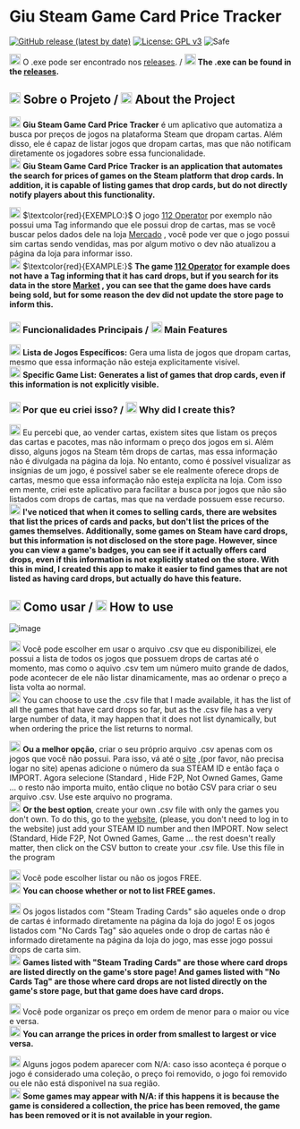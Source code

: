 # Giu Steam Game Card Price Tracker

[![GitHub release (latest by date)](https://img.shields.io/github/v/release/o-giu/giu-steam-game-card-price-tracker)](https://github.com/o-giu/giu-steam-game-card-price-tracker/releases/)
[![License: GPL v3](https://img.shields.io/badge/License-GPLv3-blue.svg)](https://github.com/o-giu/giu-steam-game-card-price-tracker/blob/main/LICENSE)
![Safe](https://img.shields.io/badge/Safe-passing-green.svg)
<!--![GitHub issues](https://img.shields.io/github/issues/username/giu-steam-game-card-price-tracker)-->

<img src="https://upload.wikimedia.org/wikipedia/commons/0/05/Flag_of_Brazil.svg" alt="Bandeira do Brasil" width="20"/> O .exe pode ser encontrado nos [releases](https://github.com/o-giu/giu-steam-game-card-price-tracker/releases/). / <img src="https://upload.wikimedia.org/wikipedia/en/a/a4/Flag_of_the_United_States.svg" alt="Bandeira dos EUA" width="20"/> **The .exe can be found in the [releases](https://github.com/o-giu/giu-steam-game-card-price-tracker/releases/).**<p>

## <img src="https://upload.wikimedia.org/wikipedia/commons/0/05/Flag_of_Brazil.svg" alt="Bandeira do Brasil" width="20"/> Sobre o Projeto / <img src="https://upload.wikimedia.org/wikipedia/en/a/a4/Flag_of_the_United_States.svg" alt="Bandeira dos EUA" width="20"/> About the Project

<img src="https://upload.wikimedia.org/wikipedia/commons/0/05/Flag_of_Brazil.svg" alt="Bandeira do Brasil" width="20"/> **Giu Steam Game Card Price Tracker** é um aplicativo que automatiza a busca por preços de jogos na plataforma Steam que dropam cartas. Além disso, ele é capaz de listar jogos que dropam cartas, mas que não notificam diretamente os jogadores sobre essa funcionalidade.<br>
<img src="https://upload.wikimedia.org/wikipedia/en/a/a4/Flag_of_the_United_States.svg" alt="Bandeira dos EUA" width="20"/> **Giu Steam Game Card Price Tracker** **is an application that automates the search for prices of games on the Steam platform that drop cards. In addition, it is capable of listing games that drop cards, but do not directly notify players about this functionality.**<p>

<img src="https://upload.wikimedia.org/wikipedia/commons/0/05/Flag_of_Brazil.svg" alt="Bandeira do Brasil" width="20"/> $\textcolor{red}{EXEMPLO:}$ O jogo [112 Operator](https://store.steampowered.com/app/793460/112_Operator/) por exemplo não possui uma Tag informando que ele possui drop de cartas, mas se você buscar pelos dados dele na loja [Mercado](https://steamcommunity.com/market/search?q=112+operator) , você pode ver que o jogo possui sim cartas sendo vendidas, mas por algum motivo o dev não atualizou a página da loja para informar isso.<br>
<img src="https://upload.wikimedia.org/wikipedia/en/a/a4/Flag_of_the_United_States.svg" alt="Bandeira dos EUA" width="20"/> $\textcolor{red}{EXAMPLE:}$ **The game [112 Operator](https://store.steampowered.com/app/793460/112_Operator/) for example does not have a Tag informing that it has card drops, but if you search for its data in the store [Market](https://steamcommunity.com/market/search?q=112+operator) , you can see that the game does have cards being sold, but for some reason the dev did not update the store page to inform this.**

### <img src="https://upload.wikimedia.org/wikipedia/commons/0/05/Flag_of_Brazil.svg" alt="Bandeira do Brasil" width="20"/> Funcionalidades Principais / <img src="https://upload.wikimedia.org/wikipedia/en/a/a4/Flag_of_the_United_States.svg" alt="Bandeira dos EUA" width="20"/> Main Features

<img src="https://upload.wikimedia.org/wikipedia/commons/0/05/Flag_of_Brazil.svg" alt="Bandeira do Brasil" width="20"/> **Lista de Jogos Específicos:** Gera uma lista de jogos que dropam cartas, mesmo que essa informação não esteja explicitamente visível.<br>
<img src="https://upload.wikimedia.org/wikipedia/en/a/a4/Flag_of_the_United_States.svg" alt="Bandeira dos EUA" width="20"/> **Specific Game List:** **Generates a list of games that drop cards, even if this information is not explicitly visible.**<p>

### <img src="https://upload.wikimedia.org/wikipedia/commons/0/05/Flag_of_Brazil.svg" alt="Bandeira do Brasil" width="20"/> Por que eu criei isso? / <img src="https://upload.wikimedia.org/wikipedia/en/a/a4/Flag_of_the_United_States.svg" alt="Bandeira dos EUA" width="20"/> Why did I create this?

<img src="https://upload.wikimedia.org/wikipedia/commons/0/05/Flag_of_Brazil.svg" alt="Bandeira do Brasil" width="20"/> Eu percebi que, ao vender cartas, existem sites que listam os preços das cartas e pacotes, mas não informam o preço dos jogos em si. Além disso, alguns jogos na Steam têm drops de cartas, mas essa informação não é divulgada na página da loja. No entanto, como é possível visualizar as insígnias de um jogo, é possível saber se ele realmente oferece drops de cartas, mesmo que essa informação não esteja explícita na loja. Com isso em mente, criei este aplicativo para facilitar a busca por jogos que não são listados com drops de cartas, mas que na verdade possuem esse recurso.<br>
<img src="https://upload.wikimedia.org/wikipedia/en/a/a4/Flag_of_the_United_States.svg" alt="Bandeira dos EUA" width="20"/> **I've noticed that when it comes to selling cards, there are websites that list the prices of cards and packs, but don't list the prices of the games themselves. Additionally, some games on Steam have card drops, but this information is not disclosed on the store page. However, since you can view a game's badges, you can see if it actually offers card drops, even if this information is not explicitly stated on the store. With this in mind, I created this app to make it easier to find games that are not listed as having card drops, but actually do have this feature.**<p>

## <img src="https://upload.wikimedia.org/wikipedia/commons/0/05/Flag_of_Brazil.svg" alt="Bandeira do Brasil" width="20"/> Como usar / <img src="https://upload.wikimedia.org/wikipedia/en/a/a4/Flag_of_the_United_States.svg" alt="Bandeira dos EUA" width="20"/> How to use
<!--<img src="https://upload.wikimedia.org/wikipedia/commons/0/05/Flag_of_Brazil.svg" alt="Bandeira do Brasil" width="20"/> O programa possui 2 versões.<br>
<img src="https://upload.wikimedia.org/wikipedia/en/a/a4/Flag_of_the_United_States.svg" alt="Bandeira dos EUA" width="20"/> **The program has 2 versions.**<p>-->
  
<!--<img src="https://upload.wikimedia.org/wikipedia/commons/0/05/Flag_of_Brazil.svg" alt="Bandeira do Brasil" width="20"/> 1º $\textcolor{red}{com\ API\ KEY\}$ (essa versão precisa da sua [STEAMID](https://steamdb.info/calculator/) e da sua [APIKEY](https://steamcommunity.com/dev/apikey) para funcionar, ela consegue listar apenas os jogos que você não possue em sua conta facilitando a sua vida).<br>
<img src="https://upload.wikimedia.org/wikipedia/en/a/a4/Flag_of_the_United_States.svg" alt="Bandeira dos EUA" width="20"/> **1º $\textcolor{red}{with\ API\ KEY\}$ (this version needs your [STEAMID](https://steamdb.info/calculator/) and your [APIKEY](https://steamcommunity.com/dev/apikey) to work, it can list only the games that you do not have in your account, making your life easier).**<p>-->

<!--<img src="https://upload.wikimedia.org/wikipedia/commons/0/05/Flag_of_Brazil.svg" alt="Bandeira do Brasil" width="20"/> $\textcolor{red}{Com}$ API KEY / <img src="https://upload.wikimedia.org/wikipedia/en/a/a4/Flag_of_the_United_States.svg" alt="Bandeira dos EUA" width="20"/> $\textcolor{red}{With}$ API KEY
![image](https://github.com/user-attachments/assets/178ac5fd-83ef-4188-bdc3-3450e0adacb4) -->

<!--<img src="https://upload.wikimedia.org/wikipedia/commons/0/05/Flag_of_Brazil.svg" alt="Bandeira do Brasil" width="20"/> 2º $\textcolor{red}{sem\ API\ KEY\}$ (essa versão lista todos os jogos da lista).<br>
<img src="https://upload.wikimedia.org/wikipedia/en/a/a4/Flag_of_the_United_States.svg" alt="Bandeira dos EUA" width="20"/> **2º $\textcolor{red}{without\ API\ KEY\}$ (this version lists all games in the list).**<p> -->

<!--<img src="https://upload.wikimedia.org/wikipedia/commons/0/05/Flag_of_Brazil.svg" alt="Bandeira do Brasil" width="20"/> $\textcolor{red}{Sem}$ API KEY / <img src="https://upload.wikimedia.org/wikipedia/en/a/a4/Flag_of_the_United_States.svg" alt="Bandeira dos EUA" width="20"/> $\textcolor{red}{No}$ API KEY-->
![image](https://github.com/user-attachments/assets/0c1ad325-6536-4ead-8bc9-726e1f5809e9)
   
<!--<img src="https://upload.wikimedia.org/wikipedia/commons/0/05/Flag_of_Brazil.svg" alt="Bandeira do Brasil" width="20"/> Use o arquivo .csv que eu disponibilizei, ele possui a lista de todos os jogos que possuem drops de cartas até o momento.<br>
<img src="https://upload.wikimedia.org/wikipedia/en/a/a4/Flag_of_the_United_States.svg" alt="Bandeira dos EUA" width="20"/> **Use the .csv file that I provided, it has a list of all the games that have card drops so far.**<p>

<img src="https://upload.wikimedia.org/wikipedia/commons/0/05/Flag_of_Brazil.svg" alt="Bandeira do Brasil" width="20"/> Como o aquivo .csv tem um número muito grande de dados, pode acontecer de ele não listar dinamicamente, mas ao ordenar o preço a lista volta ao normal.<br>
<img src="https://upload.wikimedia.org/wikipedia/en/a/a4/Flag_of_the_United_States.svg" alt="Bandeira dos EUA" width="20"/> **Since the .csv file has a very large amount of data, it may not list dynamically, but when you sort the price the list returns to normal.**<p>-->

<img src="https://upload.wikimedia.org/wikipedia/commons/0/05/Flag_of_Brazil.svg" alt="Bandeira do Brasil" width="20"/> Você pode escolher em usar o arquivo .csv que eu disponibilizei, ele possui a lista de todos os jogos que possuem drops de cartas até o momento, mas como o aquivo .csv tem um número muito grande de dados, pode acontecer de ele não listar dinamicamente, mas ao ordenar o preço a lista volta ao normal.<br>
<img src="https://upload.wikimedia.org/wikipedia/en/a/a4/Flag_of_the_United_States.svg" alt="Bandeira dos EUA" width="20"/> You can choose to use the .csv file that I made available, it has the list of all the games that have card drops so far, but as the .csv file has a very large number of data, it may happen that it does not list dynamically, but when ordering the price the list returns to normal.<br>

<img src="https://upload.wikimedia.org/wikipedia/commons/0/05/Flag_of_Brazil.svg" alt="Bandeira do Brasil" width="20"/> **Ou a melhor opção**, criar o seu próprio arquivo .csv apenas com os jogos que você não possui. Para isso, vá até o [site](https://steam.tools/cards/) ,(por favor, não precisa logar no site) apenas adicione o número da sua STEAM ID e então faça o IMPORT. Agora selecione (Standard , Hide F2P, Not Owned Games, Game ... o resto não importa muito, então clique no botão CSV para criar o seu arquivo .csv. Use este arquivo no programa.<br>
<img src="https://upload.wikimedia.org/wikipedia/en/a/a4/Flag_of_the_United_States.svg" alt="Bandeira dos EUA" width="20"/> **Or the best option**, create your own .csv file with only the games you don't own. To do this, go to the [website](https://steam.tools/cards/), (please, you don't need to log in to the website) just add your STEAM ID number and then IMPORT. Now select (Standard, Hide F2P, Not Owned Games, Game ... the rest doesn't really matter, then click on the CSV button to create your .csv file. Use this file in the program<br>

<img src="https://upload.wikimedia.org/wikipedia/commons/0/05/Flag_of_Brazil.svg" alt="Bandeira do Brasil" width="20"/> Você pode escolher listar ou não os jogos FREE.<br>
<img src="https://upload.wikimedia.org/wikipedia/en/a/a4/Flag_of_the_United_States.svg" alt="Bandeira dos EUA" width="20"/> **You can choose whether or not to list FREE games.**<p>

<img src="https://upload.wikimedia.org/wikipedia/commons/0/05/Flag_of_Brazil.svg" alt="Bandeira do Brasil" width="20"/> Os jogos listados com "Steam Trading Cards" são aqueles onde o drop de cartas é informado diretamente na página da loja do jogo! E os jogos listados com "No Cards Tag" são aqueles onde o drop de cartas não é informado diretamente na página da loja do jogo, mas esse jogo possui drops de carta sim.<br>
<img src="https://upload.wikimedia.org/wikipedia/en/a/a4/Flag_of_the_United_States.svg" alt="Bandeira dos EUA" width="20"/> **Games listed with "Steam Trading Cards" are those where card drops are listed directly on the game's store page! And games listed with "No Cards Tag" are those where card drops are not listed directly on the game's store page, but that game does have card drops.**<p>
 
<img src="https://upload.wikimedia.org/wikipedia/commons/0/05/Flag_of_Brazil.svg" alt="Bandeira do Brasil" width="20"/> Você pode organizar os preço em ordem de menor para o maior ou vice e versa.<br>
<img src="https://upload.wikimedia.org/wikipedia/en/a/a4/Flag_of_the_United_States.svg" alt="Bandeira dos EUA" width="20"/> **You can arrange the prices in order from smallest to largest or vice versa.**<p>
 
<img src="https://upload.wikimedia.org/wikipedia/commons/0/05/Flag_of_Brazil.svg" alt="Bandeira do Brasil" width="20"/> Alguns jogos podem aparecer com N/A: caso isso aconteça é porque o jogo é considerado uma coleção, o preço foi removido, o jogo foi removido ou ele não está disponivel na sua região.<br>
<img src="https://upload.wikimedia.org/wikipedia/en/a/a4/Flag_of_the_United_States.svg" alt="Bandeira dos EUA" width="20"/> **Some games may appear with N/A: if this happens it is because the game is considered a collection, the price has been removed, the game has been removed or it is not available in your region.**<p>
